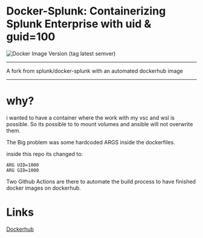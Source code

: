 # Docker-Splunk: Containerizing Splunk Enterprise with uid & guid=100

![Docker Image Version (tag latest semver)](https://img.shields.io/docker/v/8lex/splunk/latest?color=green&label=Splunk&style=for-the-badge)


----

A fork from splunk/docker-splunk with an automated dockerhub image

---

# why?

i wanted to have a container where the work with my vsc and wsl is possible. So its possible to to mount volumes and ansible will not overwrite them.

The Big problem was some hardcoded ARGS inside the dockerfiles.

inside this repo its changed to:
```
ARG UID=1000
ARG GID=1000
```

Two Github Actions are there to automate the build process to have finished docker images on dockerhub.

# Links

 [Dockerhub](https://hub.docker.com/r/8lex/splunk)
